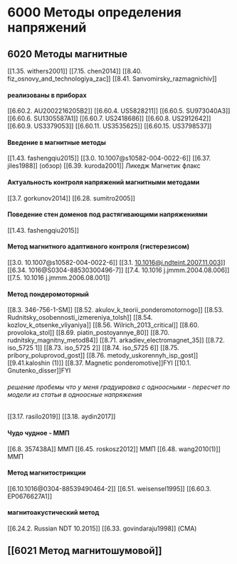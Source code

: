 # 6000 Методы определения напряжений
## 6020 Методы магнитные
[[1.35. withers2001]]
[[7.15. chen2014]]
[[8.40. fiz_osnovy_and_technologiya_zac]]
[[8.41. Sanvomirsky_razmagnichiv]]


#### реализованы в приборах
[[6.60.2. AU2002216205B2]]
[[6.60.4. US5828211]]
[[6.60.5. SU973040A3]]
[[6.60.6. SU1305587A1]]
[[6.60.7. US2418686]]
[[6.60.8. US2912642]]
[[6.60.9. US3379053]]
[[6.60.11. US3535625]]
[[6.60.15. US3798537]]

#### Введение в магнитные методы
[[1.43. fashengqiu2015]]
[[3.0. 10.1007@s10582-004-0022-6]]
[[6.37. jiles1988]] (обзор)
[[6.39. kuroda2001]] Ликедж Магнетик флакс

#### Актуальность контроля напряжений  магнитными методами
[[3.7. gorkunov2014]]
[[6.28. sumitro2005]]

#### Поведение стен доменов под растягивающими напряжениями
[[1.43. fashengqiu2015]]

#### Метод магнитного адаптивного контроля (гистерезисом)
[[3.0. 10.1007@s10582-004-0022-6]]
[[3.1. 10.1016@j.ndteint.2007.11.003]]
[[6.34. 1016@S0304-88530300496-7]]
[[7.4. 10.1016 j.jmmm.2004.08.006]]
[[7.5. 10.1016 j.jmmm.2006.08.001]]

#### Метод пондеромоторный
[[8.3. 346-756-1-SM]]
[[8.52. akulov_k_teorii_ponderomotornogo]]
[[8.53. Rudnitsky_osobennosti_izmereniya_tolsh]]
[[8.54. kozlov_k_otsenke_vliyaniya]]
[[8.56. Wilrich_2013_critical]]
[[8.60. provoloka_stol]]
[[8.69. piatin_postoyannye_80]]
[[8.70. rudnitsky_magnitny_metod84]]
[[8.71. arkadiev_electromagnet_35]]
[[8.72. iso_5725 1]]
[[8.73. iso_5725 2]]
[[8.74. iso_5725 6]]
[[8.75. pribory_poluprovod_gost]]
[[8.76. metody_uskorennyh_isp_gost]]
[[9.41.kaloshin (1)]]
[[8.37. Magnetic ponderomotive]]FYI
[[10.1. Gnutenko_disser]]FYI
###### решение пробемы что у меня градуировка с одноосными - пересчет по модели из статьи в одноосные напряжения
[[3.17. rasilo2019]]
[[3.18. aydin2017]]


#### Чудо чудное - ММП
[[6.8. 357438A]] ММП
[[6.45. roskosz2012]] ММП
[[6.48. wang2010(1)]]  ММП

#### Метод магнитострикции
[[6.10.1016@0304-88539490464-2]]
[[6.51. weisensel1995]]
[[6.60.3. EP0676627A1]]

#### магнитоакустический метод
[[6.24.2. Russian NDT 10.2015]]
[[6.33. govindaraju1998]] (СМА)

## [[6021 Метод магнитошумовой]]



